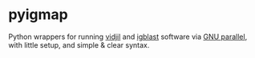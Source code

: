 # pyigmap

Python wrappers for running [vidjil](https://gitlab.inria.fr/vidjil/vidjil) and [igblast](https://ncbi.github.io/igblast/) software 
via [GNU parallel](https://www.gnu.org/software/parallel/), with little setup, and simple & clear syntax.